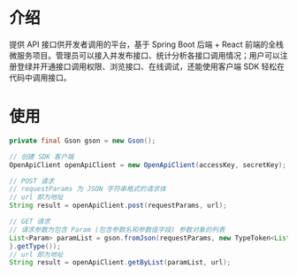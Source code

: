 # 介绍
提供 API 接口供开发者调用的平台，基于 Spring Boot 后端 + React 前端的全栈微服务项目。管理员可以接入并发布接口、统计分析各接口调用情况；用户可以注册登绿并开通接口调用权限、浏览接口、在线调试，还能使用客户端 SDK 轻松在代码中调用接口。
# 使用

```java
private final Gson gson = new Gson();

// 创建 SDK 客户端
OpenApiClient openApiClient = new OpenApiClient(accessKey, secretKey);

// POST 请求
// requestParams 为 JSON 字符串格式的请求体
// url 即为地址
String result = openApiClient.post(requestParams, url);

// GET 请求
// 请求参数为包含 Param (包含参数名和参数值字段) 参数对象的列表
List<Param> paramList = gson.fromJson(requestParams, new TypeToken<List<Param>>() {
}.getType());
// url 即为地址
String result = openApiClient.getByList(paramList, url);
```


